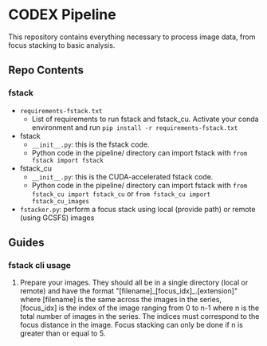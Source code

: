 # CODEX Pipeline

This repository contains everything necessary to process image data, from focus stacking to basic analysis.

## Repo Contents

### fstack

- `requirements-fstack.txt`
  - List of requirements to run fstack and fstack_cu. Activate your conda environment and run `pip install -r requirements-fstack.txt`
- fstack
  - `__init__.py`: this is the fstack code.
  - Python code in the pipeline/ directory can import fstack with `from fstack import fstack`
- fstack_cu
  - `__init__.py`: this is the CUDA-accelerated fstack code.
  - Python code in the pipeline/ directory can import fstack with `from fstack_cu import fstack_cu` or `from fstack_cu import fstack_cu_images`
- `fstacker.py`: perform a focus stack using local (provide path) or remote (using GCSFS) images

## Guides

### fstack cli usage

1. Prepare your images. They should all be in a single directory (local or remote) and have the format "\[filename\]\_\[focus_idx\]\_.\[extension\]" where \[filename\] is the same across the images in the series, \[focus_idx\] is the index of the image ranging from 0 to n-1 where n is the total number of images in the series. The indices must correspond to the focus distance in the image. Focus stacking can only be done if n is greater than or equal to 5.
